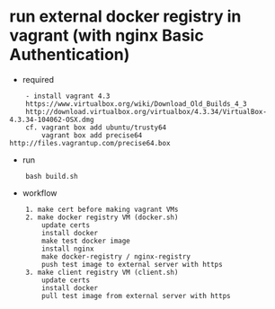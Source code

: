 # run external docker registry in vagrant (with nginx Basic Authentication)

* required
```
	- install vagrant 4.3
	https://www.virtualbox.org/wiki/Download_Old_Builds_4_3
	http://download.virtualbox.org/virtualbox/4.3.34/VirtualBox-4.3.34-104062-OSX.dmg
	cf. vagrant box add ubuntu/trusty64
		vagrant box add precise64 http://files.vagrantup.com/precise64.box
```

* run		
```
	bash build.sh
```	
	
* workflow
```
	1. make cert before making vagrant VMs
	2. make docker registry VM (docker.sh)
		update certs
		install docker
		make test docker image
		install nginx
		make docker-registry / nginx-registry
		push test image to external server with https
	3. make client registry VM (client.sh)
		update certs
		install docker
		pull test image from external server with https
```
